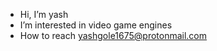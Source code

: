 -  Hi, I’m yash
-  I’m interested in video game engines
-  How to reach yashgole1675@protonmail.com

<!---
yashgole1675/yashgole1675 is a ✨ special ✨ repository because its `README.md` (this file) appears on your GitHub profile.
You can click the Preview link to take a look at your changes.
--->
